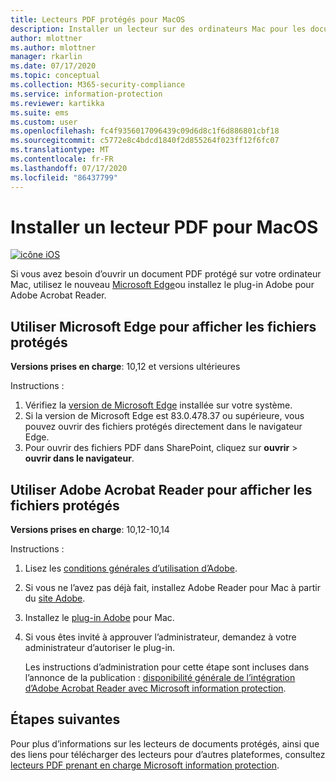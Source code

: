 ```yaml
---
title: Lecteurs PDF protégés pour MacOS
description: Installer un lecteur sur des ordinateurs Mac pour les documents PDF étiquetés pour la classification et la protection
author: mlottner
ms.author: mlottner
manager: rkarlin
ms.date: 07/17/2020
ms.topic: conceptual
ms.collection: M365-security-compliance
ms.service: information-protection
ms.reviewer: kartikka
ms.suite: ems
ms.custom: user
ms.openlocfilehash: fc4f9356017096439c09d6d8c1f6d886801cbf18
ms.sourcegitcommit: c5772e8c4bdcd1840f2d855264f023ff12f6fc07
ms.translationtype: MT
ms.contentlocale: fr-FR
ms.lasthandoff: 07/17/2020
ms.locfileid: "86437799"
---
```

# <a name="install-a-pdf-reader-for-macos"></a>Installer un lecteur PDF pour MacOS

[![icône iOS](../media/develop/ios-icon.png)](https://go.microsoft.com/fwlink/?linkid=2050049)

Si vous avez besoin d’ouvrir un document PDF protégé sur votre ordinateur Mac, utilisez le nouveau [Microsoft Edge](https://www.microsoft.com/edge?form=MY01BL&OCID=MY01BL)ou installez le plug-in Adobe pour Adobe Acrobat Reader.

## <a name="use-microsoft-edge-to-view-protected-files"></a>Utiliser Microsoft Edge pour afficher les fichiers protégés

**Versions prises en charge**: 10,12 et versions ultérieures

Instructions : 

1. Vérifiez la [version de Microsoft Edge](https://support.microsoft.com/help/4027011/microsoft-edge-find-out-which-version-you-have) installée sur votre système. 
1. Si la version de Microsoft Edge est 83.0.478.37 ou supérieure, vous pouvez ouvrir des fichiers protégés directement dans le navigateur Edge. 
1. Pour ouvrir des fichiers PDF dans SharePoint, cliquez sur **ouvrir**  >  **ouvrir dans le navigateur**. 

## <a name="use-adobe-acrobat-reader-to-view-protected-files"></a>Utiliser Adobe Acrobat Reader pour afficher les fichiers protégés

**Versions prises en charge**: 10,12-10,14

Instructions :

1. Lisez les [conditions générales d’utilisation d’Adobe](https://www.adobe.com/legal/terms.html).

2. Si vous ne l’avez pas déjà fait, installez Adobe Reader pour Mac à partir du [site Adobe](https://www.adobe.com/).

3. Installez le [plug-in Adobe](https://go.microsoft.com/fwlink/?linkid=2050049) pour Mac.

4. Si vous êtes invité à approuver l’administrateur, demandez à votre administrateur d’autoriser le plug-in.
    
    Les instructions d’administration pour cette étape sont incluses dans l’annonce de la publication : [disponibilité générale de l’intégration d’Adobe Acrobat Reader avec Microsoft information protection](https://techcommunity.microsoft.com/t5/Azure-Information-Protection/General-Availability-of-Adobe-Acrobat-Reader-integration-with/ba-p/298396).

## <a name="next-steps"></a>Étapes suivantes

Pour plus d’informations sur les lecteurs de documents protégés, ainsi que des liens pour télécharger des lecteurs pour d’autres plateformes, consultez [lecteurs PDF prenant en charge Microsoft information protection](protected-pdf-readers.md).

